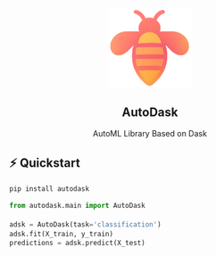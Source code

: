 <div align="center">

<img src="./img/logo.png" alt="logo" width="150"/>

## AutoDask
AutoML Library Based on Dask
</div>

## :zap: Quickstart

```commandline
pip install autodask
```

```python
from autodask.main import AutoDask

adsk = AutoDask(task='classification')
adsk.fit(X_train, y_train)
predictions = adsk.predict(X_test)
```
